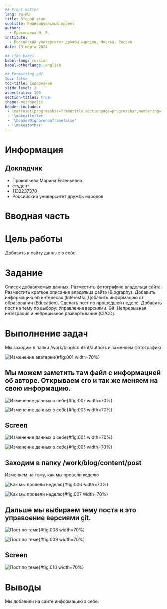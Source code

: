 ```yaml
---
## Front matter
lang: ru-RU
title: Второй этап
subtitle: Индивидуальный проект
author:
  - Прокопьева М. Е.
institute:
  - Российский университет дружбы народов, Москва, Россия
date: 13 марта 2024

## i18n babel
babel-lang: russian
babel-otherlangs: english

## Formatting pdf
toc: false
toc-title: Содержание
slide_level: 2
aspectratio: 169
section-titles: true
theme: metropolis
header-includes:
 - \metroset{progressbar=frametitle,sectionpage=progressbar,numbering=fraction}
 - '\makeatletter'
 - '\beamer@ignorenonframefalse'
 - '\makeatother'
---
```


# Информация

## Докладчик


  * Прокопьева Марина Евгеньевна
  * студент
  * 1132237370
  * Российский университет дружбы народов


# Вводная часть

# Цель работы

Добавить к сайту данные о себе.

# Задание

Список добавляемых данных.
   Разместить фотографию владельца сайта.
   Разместить краткое описание владельца сайта (Biography).
   Добавить информацию об интересах (Interests).
   Добавить информацию от образовании (Education).
Сделать пост по прошедшей неделе.
Добавить пост на тему по выбору:
    Управление версиями. Git.
    Непрерывная интеграция и непрерывное развертывание (CI/CD).
    
# Выполнение задач

Мы заходим в папки /work/blog/content/authors и заменяем фотографию

![Изменение аватарки](image/001.png){#fig:001 width=70%}

## Мы можем заметить там файл с информацией об авторе. Открываем его и так же меняем на свою информацию. 

![Изменение данных о себе](image/002.png){#fig:002 width=70%}

![Изменение данных о себе](image/004.png){#fig:003 width=70%}

## Screen

![Изменение данных о себе](image/005.png){#fig:004 width=70%}

![Изменение данных о себе](image/006.png){#fig:005 width=70%}

## Заходим в папку /work/blog/content/post

Изменяем на тему, как мы провели неделю

![Как мы провели неделю](image/007.png){#fig:006 width=70%}

![Как мы провели неделю](image/008.png){#fig:007 width=70%}

## Дальше мы выбираем тему поста и это управоение версиями git.

![Пост по теме](image/009.png){#fig:008 width=70%}

![Пост по теме](image/010.png){#fig:009 width=70%}

## Screen

![Пост по теме](image/003.png){#fig:010 width=70%}

# Выводы

 Мы добавили на сайте информацию о себе.
 
 

